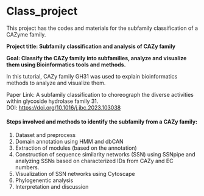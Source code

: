 # Class_project
This project has the codes and materials for the subfamily classification of a CAZyme family.


<b>Project title: Subfamily classification and analysis of CAZy family</b>

<b>Goal: Classify the CAZy family into subfamilies, analyze and visualize them using Bioinformatics tools and methods.</b> 

In this tutorial, CAZy family GH31 was used to explain bioinformatics methods to analyze and visualize them. 

Paper Link: A subfamily classification to choreograph the diverse activities within glycoside hydrolase family 31.<br/>
DOI: https://doi.org/10.1016/j.jbc.2023.103038 


<h4>Steps involved and methods to identify the subfamily from a CAZy family: </h4>
<ol>
<li>Dataset and preprocess</li>
<li>Domain annotation using HMM and dbCAN</li>
<li> Extraction of modules (based on the annotation) </li>
<li>Construction of sequence similarity networks (SSN) using SSNpipe and analyzing SSNs based on characterized IDs from CAZy and EC numbers. </li>
<li> Visualization of SSN networks using Cytoscape </li>
<li> Phylogenentic analysis </li>
<li> Interpretation and discussion</li>
</ol>

